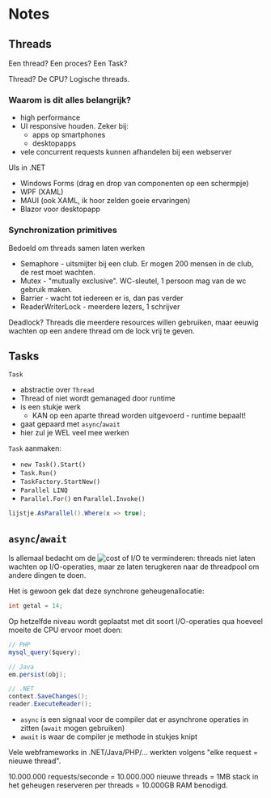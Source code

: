 # Notes



## Threads

Een thread? Een proces?
Een Task?

Thread? De CPU? Logische threads.

### Waarom is dit alles belangrijk?

- high performance
- UI responsive houden. Zeker bij:
  - apps op smartphones
  - desktopapps
- vele concurrent requests kunnen afhandelen bij een webserver

UIs in .NET
- Windows Forms (drag en drop van componenten op een schermpje)
- WPF (XAML)
- MAUI (ook XAML, ik hoor zelden goeie ervaringen)
- Blazor voor desktopapp

### Synchronization primitives

Bedoeld om threads samen laten werken

- Semaphore - uitsmijter bij een club. Er mogen 200 mensen in de club, de rest moet wachten.
- Mutex - "mutually exclusive". WC-sleutel, 1 persoon mag van de wc gebruik maken.
- Barrier - wacht tot iedereen er is, dan pas verder
- ReaderWriterLock - meerdere lezers, 1 schrijver

Deadlock? Threads die meerdere resources willen gebruiken, maar eeuwig wachten op een andere thread om de lock vrij te geven.

## Tasks

`Task`
- abstractie over `Thread`
- Thread of niet wordt gemanaged door runtime
- is een stukje werk
  - KAN op een aparte thread worden uitgevoerd - runtime bepaalt!
- gaat gepaard met `async`/`await`
- hier zul je WEL veel mee werken

`Task` aanmaken:
- `new Task().Start()`
- `Task.Run()`
- `TaskFactory.StartNew()`
- `Parallel LINQ`
- `Parallel.For()` en `Parallel.Invoke()`

```cs
lijstje.AsParallel().Where(x => true);
```

## `async`/`await`

Is allemaal bedacht om de ![cost of I/O](https://blog.mixu.net/files/2011/01/io-cost.png) te verminderen: threads niet laten wachten op I/O-operaties, maar ze laten terugkeren naar de threadpool om andere dingen te doen.

Het is gewoon gek dat deze synchrone geheugenallocatie:

```cs
int getal = 14;
```

Op hetzelfde niveau wordt geplaatst met dit soort I/O-operaties qua hoeveel moeite de CPU ervoor moet doen:

```cs
// PHP
mysql_query($query);

// Java
em.persist(obj);

// .NET
context.SaveChanges();
reader.ExecuteReader();
```

- `async` is een signaal voor de compiler dat er asynchrone operaties in zitten (`await` mogen gebruiken)
- `await` is waar de compiler je methode in stukjes knipt

Vele webframeworks in .NET/Java/PHP/... werkten volgens "elke request = nieuwe thread".

10.000.000 requests/seconde = 10.000.000 nieuwe threads = 1MB stack in het geheugen reserveren per threads = 10.000GB RAM benodigd.
